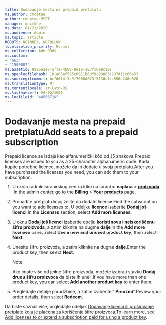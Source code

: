 ```yaml
---
title: Dodavanje mesta na prepaid pretplatu
ms.author: cmcatee
author: cmcatee-MSFT
manager: mnirkhe
ms.date: 04/21/2020
ms.audience: Admin
ms.topic: article
ROBOTS: NOINDEX, NOFOLLOW
localization_priority: Normal
ms.collection: Adm_O365
ms.custom:
- "663"
- "1500007"
ms.assetid: 9595e2e7-5f72-4b08-9e16-183fc6e9c108
ms.openlocfilehash: 101a06af595c0911b6df9c93883c207d11c66a53
ms.sourcegitcommit: bc7d6f4f3c9f7060d073f5130e1ec856e248d020
ms.translationtype: MT
ms.contentlocale: sr-Latn-RS
ms.lasthandoff: 06/02/2020
ms.locfileid: "44506716"
---
```

# <a name="add-seats-to-a-prepaid-subscription"></a><span data-ttu-id="4da1b-102">Dodavanje mesta na prepaid pretplatu</span><span class="sxs-lookup"><span data-stu-id="4da1b-102">Add seats to a prepaid subscription</span></span>

<span data-ttu-id="4da1b-103">Prepaid licence se izdaju kao alfanumerički kôd od 25 znakova.</span><span class="sxs-lookup"><span data-stu-id="4da1b-103">Prepaid licenses are issued to you as a 25-character alphanumeric code.</span></span> <span data-ttu-id="4da1b-104">Kada kupite potrebne licence, možete da ih dodate u svoju pretplatu.</span><span class="sxs-lookup"><span data-stu-id="4da1b-104">After you have purchased the licenses you need, you can add them to your subscription.</span></span> 

1. <span data-ttu-id="4da1b-105">U okviru administratorskog centra idite na stranicu **naplata**  >  **[proizvoda](https://go.microsoft.com/fwlink/p/?linkid=842054)** .</span><span class="sxs-lookup"><span data-stu-id="4da1b-105">In the admin center, go to the **Billing** > **[Your products](https://go.microsoft.com/fwlink/p/?linkid=842054)** page.</span></span>

2. <span data-ttu-id="4da1b-106">Pronađite pretplatu kojoj želite da dodate licence.</span><span class="sxs-lookup"><span data-stu-id="4da1b-106">Find the subscription you want to add licenses to.</span></span> <span data-ttu-id="4da1b-107">U odeljku **licence** izaberite **Dodaj još licenci**.</span><span class="sxs-lookup"><span data-stu-id="4da1b-107">In the **Licenses** section, select **Add more licenses**.</span></span>

3. <span data-ttu-id="4da1b-108">U oknu **Dodaj još licenci** izaberite opciju **koristi novu i neiskorišćenu šifru proizvoda**, a zatim kliknite na dugme **dalje**.</span><span class="sxs-lookup"><span data-stu-id="4da1b-108">In the **Add more licenses** pane, select **Use a new and unused product key**, then select **Next**.</span></span>

4. <span data-ttu-id="4da1b-109">Unesite šifru proizvoda, a zatim kliknite na dugme **dalje**.</span><span class="sxs-lookup"><span data-stu-id="4da1b-109">Enter the product key, then select **Next**.</span></span>

    > [!NOTE]
    > <span data-ttu-id="4da1b-110">Ako imate više od jedne šifre proizvoda, možete izabrati stavku **Dodaj drugu šifru proizvoda** da biste ih uneli.</span><span class="sxs-lookup"><span data-stu-id="4da1b-110">If you have more than one product key, you can select **Add another product key** to enter them.</span></span>

5. <span data-ttu-id="4da1b-111">Pregledajte detalje porudžbine, a zatim izaberite " **Preuzmi**".</span><span class="sxs-lookup"><span data-stu-id="4da1b-111">Review your order details, then select **Redeem**.</span></span>

<span data-ttu-id="4da1b-112">Da biste saznali više, pogledajte odeljak [Dodavanje licenci ili proširivanje pretplate koja je plaćena za korišćenje šifre proizvoda](https://docs.microsoft.com/microsoft-365/commerce/licenses/add-licenses-using-product-key).</span><span class="sxs-lookup"><span data-stu-id="4da1b-112">To learn more, see [Add licenses to or extend a subscription paid for using a product key](https://docs.microsoft.com/microsoft-365/commerce/licenses/add-licenses-using-product-key).</span></span>